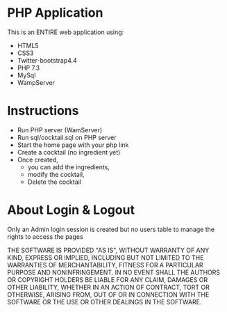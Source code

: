 # PHP Application
This is an ENTIRE web application using:

- HTML5
- CSS3
- Twitter-bootstrap4.4
- PHP 7.3
- MySql
- WampServer

# Instructions

- Run PHP server (WamServer)
- Run sql/cocktail.sql on PHP server
- Start the home page with your php link
- Create a cocktail (no ingredient yet)
- Once created,
     - you can add the ingredients,
     - modify the cocktail,
     - Delete the cocktail

# About Login & Logout

Only an Admin login session is created but no users table to manage the rights to access the pages


THE SOFTWARE IS PROVIDED "AS IS", WITHOUT WARRANTY OF ANY KIND, EXPRESS OR IMPLIED, INCLUDING BUT NOT LIMITED TO THE WARRANTIES OF MERCHANTABILITY, FITNESS FOR A PARTICULAR PURPOSE AND NONINFRINGEMENT. IN NO EVENT SHALL THE AUTHORS OR COPYRIGHT HOLDERS BE LIABLE FOR ANY CLAIM, DAMAGES OR OTHER LIABILITY, WHETHER IN AN ACTION OF CONTRACT, TORT OR OTHERWISE, ARISING FROM, OUT OF OR IN CONNECTION WITH THE SOFTWARE OR THE USE OR OTHER DEALINGS IN THE SOFTWARE.